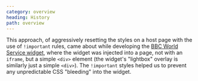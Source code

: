 ```yaml
---
category: overview
heading: History
path: overview
---
```


This approach, of aggressively resetting the styles on a host page with the use of `!important` rules, came about while developing the [BBC World Service widget](http://dharmafly.com/bbc-world-service-widget), where the widget was injected into a page, not with an `iframe`, but a simple `<div>` element (the widget's "lightbox" overlay is similarly just a simple `<div>`). The `!important` styles helped us to prevent any unpredictable CSS "bleeding" into the widget.
